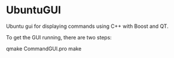 # UbuntuGUI
Ubuntu gui for displaying commands using C++ with Boost and QT.

To get the GUI running, there are two steps:

qmake CommandGUI.pro
make
